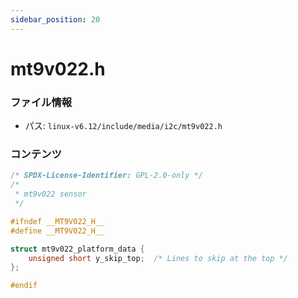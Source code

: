 ```yaml
---
sidebar_position: 20
---
```

# mt9v022.h

### ファイル情報

- パス: `linux-v6.12/include/media/i2c/mt9v022.h`

### コンテンツ

```h
/* SPDX-License-Identifier: GPL-2.0-only */
/*
 * mt9v022 sensor
 */

#ifndef __MT9V022_H__
#define __MT9V022_H__

struct mt9v022_platform_data {
	unsigned short y_skip_top;	/* Lines to skip at the top */
};

#endif

```
